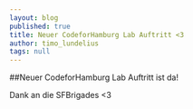 ```yaml
---
layout: blog
published: true
title: Neuer CodeforHamburg Lab Auftritt <3
author: timo_lundelius
tags: null
---
```

##Neuer CodeforHamburg Lab Auftritt ist da!

Dank an die SFBrigades <3
